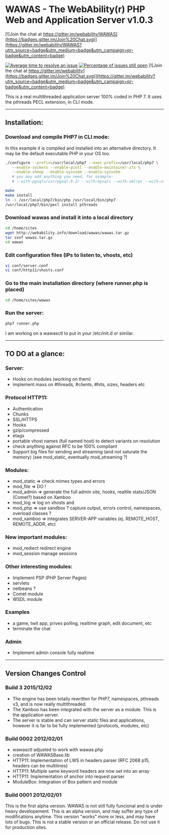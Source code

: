 # WAWAS - The WebAbility(r) PHP Web and Application Server v1.0.3

[![Join the chat at https://gitter.im/webability/WAWAS](https://badges.gitter.im/Join%20Chat.svg)](https://gitter.im/webability/WAWAS?utm_source=badge&utm_medium=badge&utm_campaign=pr-badge&utm_content=badge)

[![Average time to resolve an issue](http://isitmaintained.com/badge/resolution/webability/WAWAS.svg)](http://isitmaintained.com/project/webability/WAWAS "Average time to resolve an issue")
[![Percentage of issues still open](http://isitmaintained.com/badge/open/webability/WAWAS.svg)](http://isitmaintained.com/project/webability/WAWAS "Percentage of issues still open")
[![Join the chat at https://gitter.im/webability](https://badges.gitter.im/Join%20Chat.svg)](https://gitter.im/webability?utm_source=badge&utm_medium=badge&utm_campaign=pr-badge&utm_content=badge)


This is a real multithreaded application server 100% coded in PHP 7.
It uses the pthreads PECL extension, in CLI mode.

---

## Installation:

### Download and compile PHP7 in CLI mode:
In this example it is compiled and installed into an alternative directory.
It may be the default executable PHP in your OS too.

```bash
./configure --prefix=/usr/local/php7 --exec-prefix=/usr/local/php7 \
   --enable-sockets --enable-pcntl --enable-maintainer-zts \
   --enable-shmop --enable-sysvsem --enable-sysvshm
   # you may add anything you need, for example:
   # --with-pgsql=/usr/pgsql-9.2/ --with-mysqli --with-xmlrpc --with-curl

make
make install
ln -s /usr/local/php7/bin/php /usr/local/bin/php7
/usr/local/php7/bin/pecl install pthreads
```

### Download wawas and install it into a local directory

```bash
cd /home/sites
wget http://webability.info/download/wawas/wawas.tar.gz
tar zxvf wawas.tar.gz
cd wawas
```

### Edit configuration files (IPs to listen to, vhosts, etc)

```bash
vi conf/server.conf
vi conf/http11/vhosts.conf
```

### Go to the main installation directory (where runner.php is placed)

```bash
cd /home/sites/wawas
```

### Run the server:

```bash
php7 runner.php
```

I am working on a wawasctl to put in your /etc/init.d or similar.


---

## TO DO at a glance:

### Server:
- Hooks on modules (working on them)
- implement maxs on #threads, #clients, #hits, sizes, headers etc

### Protocol HTTP11:
- Authentication
- Chunks
- SSL/HTTPS
- Hooks
- gzip/compressed
- etags
- portable vhost names (full named host) to detect variants on resolution
- check anything against RFC to be 100% compliant
- Support big files for sending and streaming (and not saturate the memory) (see mod_static, eventually mod_streaming ?)

### Modules:
- mod_static => check mimes types and errors
- mod_file => DO !
- mod_admin => generate the full admin site, hooks, realtile stats/JSON (Comet?) based on Xamboo
- mod_log => log on vhosts and 
- mod_php => use sandbox ? capture output, errors control, namespaces, overload classes ?
- mod_xamboo => integrates SERVER-APP variables (ej. REMOTE_HOST, REMOTE_ADDR, etc)

### New important modules:
- mod_rediect redirect engine
- mod_session manage sessions

### Other interesting modules:
- Implement PSP (PHP Server Pages)
- servlets
- netbeans ?
- Comet module
- WSDL module

### Examples
- a game, twit app, prives polling, realtime graph, edit document, etc
- terminate the chat

### Admin
- Implement admin console fully realtime



---

## Version Changes Control

### Build 3 2015/12/02
- The engine has been totally rewritten for PHP7, namespaces, pthreads v3, and is now really multithreaded.
- The Xamboo has been integrated with the server as a module. This is the application server.
- The server is stable and can server static files and applications, however it is far to be fully implemented (protocols, modules, etc)


### Build 0002 2012/02/01
- wawasctl adjusted to work with wawas.php
- creation of WAWASBase.lib
- HTTP11: Implementation of LWS in headers parser (RFC 2068 p15, headers can be multilines)
- HTTP11: Multiple same keyword headers are now set into an array
- HTTP11: Implementation of anchor into request parser
- ModuleBox: Integration of Box pattern and module

### Build 0001 2012/02/01
This is the first alpha version.
WAWAS is not still fully funcional and is under heavy developement.
This is an alpha version, and may suffer any type of modifications anytime.
This version "works" more or less, and may have lots of bugs.
This is not a stable version or an official release.
Do not use it for production sites.

